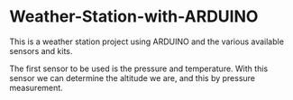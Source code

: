 # Weather-Station-with-ARDUINO
This is a weather station project using ARDUINO and the various available sensors and kits.

The first sensor to be used is the pressure and temperature. With this sensor we can determine the altitude we are, and this by pressure measurement.

